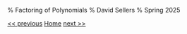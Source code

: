 % Factoring of Polynomials
% David Sellers
% Spring 2025

[<< previous](../unit2/day8.html) [Home](../algebra.html) [next >>](day10.html)
